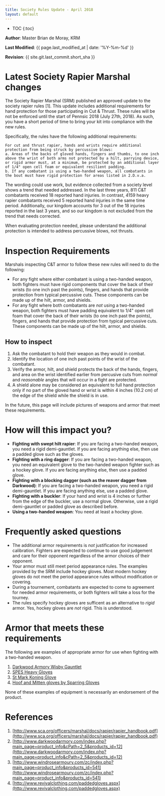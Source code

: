 ```yaml
---
title: Society Rules Update - April 2018
layout: default
---
```


* TOC
{:toc}

**Author**: Master Brian de Moray, KRM

**Last Modified**: {{ page.last_modified_at | date: '%Y-%m-%d' }}

**Revision**: {{ site.git.last_commit.short_sha }}

# Latest Society Rapier Marshal changes

The Society Rapier Marshal (SRM) published an approved update to the society rapier rules [1]. This update includes additional requirements for hand protection for those participating in Cut & Thrust. These rules will be not be enforced until the start of Pennsic 2018 (July 27th, 2018). As such, you have a short period of time to bring your kit into compliance with the new rules.

Specifically, the rules have the following additional requirements:

    For cut and thrust rapier, hands and wrists require additional protection from being struck by percussive blows:
    a. Areas of the backs of gloved hands, fingers and thumbs, to one inch above the wrist of both arms not protected by a hilt, parrying device, or rigid armor must, at a minimum, be protected by an additional layer of 1/4" open cell foam or equivalent resilient padding.
    b. If any combatant is using a two-handed weapon, all combatants in the bout must have rigid protection for areas listed in 2.D.v.a.

The wording could use work, but evidence collected from a society level shows a trend that needed addressed.  In the last three years, 811 C&T combatants received 18 reported hand injuries.  In contrast, 4159 heavy rapier combatants received 5 reported hand injuries in the same time period.  Additionally, our kingdom accounts for 3 out of the 18 injuries reported in the last 3 years, and so our kingdom is not excluded from the trend that needs corrected.

When evaluating protection needed, please understand the additional protection is intended to address percussive blows, not thrusts.


# Inspection Requirements

Marshals inspecting C&T armor to follow these new rules will need to do the following:

* For any fight where either combatant is using a two-handed weapon, both fighters must have rigid components that cover the back of their wrists (to one inch past the points), fingers, and hands that provide protection from typical percussive cuts.  These components can be made up of the hilt, armor, and shields.
* For any fight where both combatants are *not* using a two-handed weapon, both fighters must have padding equivalent to 1/4" open cell foam that cover the back of their wrists (to one inch past the points), fingers, and hands that provide protection from typical percussive cuts.  These components can be made up of the hilt, armor, and shields.

## How to inspect
1. Ask the combatant to hold their weapon as they would in combat.
2. Identify the location of one inch past points of the wrist of the combatant.
4. Verify the armor, hilt, and shield protects the back of the hands, fingers, and area on the wrist identified earlier from percusive cuts from *normal* and *reasonable* angles that will occur in a fight are protected.
5. A shield alone may be considered an equivalent to full hand protection only if no part of the gloved hand or wrist is within 4 inches (10.2 cm) of the edge of the shield while the shield is in use.

In the future, this page will include pictures of weapons and armor that meet these requirements.

# How will this impact you?

* **Fighting with swept hilt rapier**: If you are facing a two-handed weapon, you need a rigid demi-gauntlet.  If you are facing anything else, then use a padded glove such as the gloves.
* **Fighting with a ring dagger**: If you are facing a two-handed weapon, you need an equivalent glove to the two-handed weapon fighter such as a hockey glove.  If you are facing anything else, then use a padded glove.
* **Fighting with a blocking dagger (such as the reaver dagger from Darkwood)**: If you are facing a two-handed weapon, you need a rigid demi-gauntlet.  If you are facing anything else, use a padded glove.
* **Fighting with a buckler**: If your hand and wrist is 4 inches or further from the edge of the buckler, use a normal glove.  Otherwise, use a rigid demi-gauntlet or padded glove as described before.
* **Using a two-handed weapon**:  You need at least a hockey glove.

# Frequently asked questions

* The additional armor requirements is *not* justification for increased calibration.  Fighters are expected to continue to use good judgement and care for their opponent regardless of the armor choices of their opponent.
* Your armor must still meet period appearance rules.  The examples provided by the SRM include hockey gloves.  Most modern hockey gloves do not meet the period appearance rules without modification or covering.
* During a tournement, combatants are expected to come to agreement for needed armor requirements, or both fighters will take a loss for the tourney.
* The rules specify hockey gloves are sufficent as an alternative to *rigid* armor.  Yes, hockey gloves are *not* rigid.  This is understood.

# Armor that meets these requirements

The following are examples of appropriate armor for use when fighting with a two-handed weapon.

1. [Darkwood Armory Wisby Gauntlet](http://www.darkwoodarmory.com/index.php?main_page=product_info&cPath=56&products_id=606)
2. [SPES Heavy Gloves](http://www.woodenswords.com/SPES_Heavy_Gloves_V1_0_Pair_p/spes-heavy.gloves.htm)
3. [St Mark Koning Glove](https://www.saintmark.se/product/the-koning-glove/)
4. [Hoof and Mitten gloves by Sparring Gloves](http://hemasupplies.com/product-category/gloves/)

None of these examples of equipment is necessarily an endorsement of the product.

# References

1. [http://www.sca.org/officers/marshal/docs/rapier/rapier_handbook.pdf](http://www.sca.org/officers/marshal/docs/rapier/rapier_handbook.pdf)
2. [http://www.darkwoodarmory.com/index.php?main_page=product_info&cPath=2_5&products_id=12](http://www.darkwoodarmory.com/index.php?main_page=product_info&cPath=2_5&products_id=12)
3. [http://www.windrosearmoury.com/zc/index.php?main_page=product_info&products_id=541](http://www.windrosearmoury.com/zc/index.php?main_page=product_info&products_id=541)
4. [http://www.revivalclothing.com/paddedgloves.aspx](http://www.revivalclothing.com/paddedgloves.aspx)
